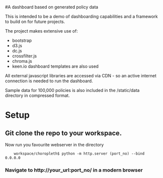 #A dashboard based on generated policy data

This is intended to be a demo of dashboarding capabilities and a framework to build on for future projects.

The project makes extensive use of:

* bootstrap
* d3.js
* dc.js
* crossfilter.js
* chroma.js
* keen.io dashboard templates are also used

All external javascript libraries are accessed via CDN - so an active internet connection is needed to run the dashboard. 

Sample data for 100,000 policies is also included in the /static/data directory in compressed format.

# Setup

## Git clone the repo to your workspace.
        
Now run you favourite webserver in the directory 

        workspace/choropleth$ python -m http.server (port_no) --bind 0.0.0.0

### Navigate to http://your_url:port_no/ in a modern browser
